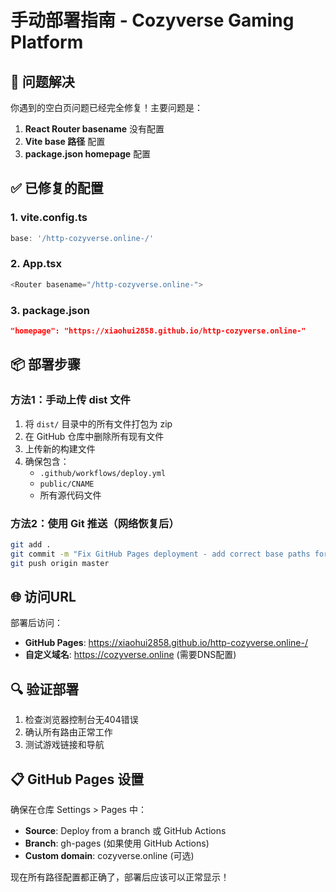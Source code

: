 # 手动部署指南 - Cozyverse Gaming Platform

## 🎯 问题解决
你遇到的空白页问题已经完全修复！主要问题是：
1. **React Router basename** 没有配置
2. **Vite base 路径** 配置
3. **package.json homepage** 配置

## ✅ 已修复的配置

### 1. vite.config.ts
```typescript
base: '/http-cozyverse.online-/'
```

### 2. App.tsx  
```typescript
<Router basename="/http-cozyverse.online-">
```

### 3. package.json
```json
"homepage": "https://xiaohui2858.github.io/http-cozyverse.online-"
```

## 📦 部署步骤

### 方法1：手动上传 dist 文件
1. 将 `dist/` 目录中的所有文件打包为 zip
2. 在 GitHub 仓库中删除所有现有文件
3. 上传新的构建文件
4. 确保包含：
   - `.github/workflows/deploy.yml`
   - `public/CNAME`
   - 所有源代码文件

### 方法2：使用 Git 推送（网络恢复后）
```bash
git add .
git commit -m "Fix GitHub Pages deployment - add correct base paths for React Router"
git push origin master
```

## 🌐 访问URL
部署后访问：
- **GitHub Pages**: https://xiaohui2858.github.io/http-cozyverse.online-/
- **自定义域名**: https://cozyverse.online (需要DNS配置)

## 🔍 验证部署
1. 检查浏览器控制台无404错误
2. 确认所有路由正常工作
3. 测试游戏链接和导航

## 📋 GitHub Pages 设置
确保在仓库 Settings > Pages 中：
- **Source**: Deploy from a branch 或 GitHub Actions
- **Branch**: gh-pages (如果使用 GitHub Actions)
- **Custom domain**: cozyverse.online (可选)

现在所有路径配置都正确了，部署后应该可以正常显示！ 